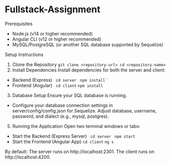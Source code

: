 # Fullstack-Assignment

Prerequisites
- Node.js (v14 or higher recommended)
- Angular CLI (v12 or higher recommended)
- MySQL/PostgreSQL (or another SQL database supported by Sequelize)

Setup Instructions
1. Clone the Repository
`git clone <repository-url>
cd <repository-name>`
2. Install Dependencies
Install dependencies for both the server and client: 
- Backend (Express)
`
cd server`
`
npm install`
`
- Frontend (Angular)
`
cd client`
`
npm install
`
3. Database Setup
Ensure your SQL database is running.

 - Configure your database connection settings in server/config/config.json for Sequelize. Adjust database, username, password, and dialect (e.g., mysql, postgres).
5. Running the Application
Open two terminal windows or tabs:
- Start the Backend (Express Server)
`
cd server`
`
npm start`
- Start the Frontend (Angular App)
`
cd client
`
`
ng s
`

By default:
The server runs on http://localhost:2301.
The client runs on http://localhost:4200.
